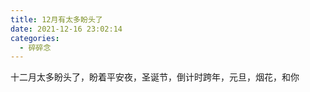 ```yaml
---
title: 12月有太多盼头了
date: 2021-12-16 23:02:14
categories:
  - 碎碎念
---
```


十二月太多盼头了，盼着平安夜，圣诞节，倒计时跨年，元旦，烟花，和你